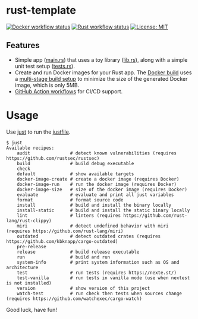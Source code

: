 # rust-template
[![Docker workflow status](https://github.com/miguno/rust-template/actions/workflows/docker-image.yml/badge.svg)](https://github.com/miguno/rust-template/actions/workflows/docker-image.yml)
[![Rust workflow status](https://github.com/miguno/rust-template/actions/workflows/rust.yml/badge.svg)](https://github.com/miguno/rust-template/actions/workflows/rust.yml)
[![License: MIT](https://img.shields.io/badge/License-MIT-blue.svg)](https://opensource.org/licenses/MIT)

## Features

* Simple app ([main.rs](src/main.rs)) that uses a
  toy library ([lib.rs](src/lib.rs)), along with a simple unit test setup
  ([tests.rs](tests/tests.rs)).
* Create and run Docker images for your Rust app.
  The [Docker build](Dockerfile) uses a
  [multi-stage build setup](https://docs.docker.com/build/building/multi-stage/)
  to minimize the size of the generated Docker image, which is only 5MB.
* [GitHub Action workflows](https://github.com/miguno/rust-template/actions)
  for CI/CD support.

# Usage

Use [just](https://github.com/casey/just) to run the [justfile](justfile).

```shell
$ just
Available recipes:
    audit               # detect known vulnerabilities (requires https://github.com/rustsec/rustsec)
    build               # build debug executable
    check
    default             # show available targets
    docker-image-create # create a docker image (requires Docker)
    docker-image-run    # run the docker image (requires Docker)
    docker-image-size   # size of the docker image (requires Docker)
    evaluate            # evaluate and print all just variables
    format              # format source code
    install             # build and install the binary locally
    install-static      # build and install the static binary locally
    lint                # linters (requires https://github.com/rust-lang/rust-clippy)
    miri                # detect undefined behavior with miri (requires https://github.com/rust-lang/miri)
    outdated            # detect outdated crates (requires https://github.com/kbknapp/cargo-outdated)
    pre-release
    release             # build release executable
    run                 # build and run
    system-info         # print system information such as OS and architecture
    test                # run tests (requires https://nexte.st/)
    test-vanilla        # run tests in vanilla mode (use when nextest is not installed)
    version             # show version of this project
    watch-test          # run check then tests when sources change (requires https://github.com/watchexec/cargo-watch)
```

Good luck, have fun!

